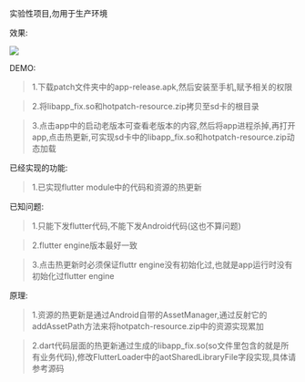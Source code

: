 实验性项目,勿用于生产环境

效果:

![](https://github.com/jiang111/flutter_hotpatch/raw/master/art/result.gif)

DEMO:
> 1.下载patch文件夹中的app-release.apk,然后安装至手机,赋予相关的权限

> 2.将libapp_fix.so和hotpatch-resource.zip拷贝至sd卡的根目录

> 3.点击app中的启动老版本可查看老版本的内容,然后将app进程杀掉,再打开app,点击热更新,可实现sd卡中的libapp_fix.so和hotpatch-resource.zip动态加载


已经实现的功能:

> 1.已实现flutter module中的代码和资源的热更新

已知问题:
> 1.只能下发flutter代码,不能下发Android代码(这也不算问题)

> 2.flutter engine版本最好一致

> 3.点击热更新时必须保证fluttr engine没有初始化过,也就是app运行时没有初始化过flutter engine

原理:
> 1.资源的热更新是通过Android自带的AssetManager,通过反射它的addAssetPath方法来将hotpatch-resource.zip中的资源实现累加

> 2.dart代码层面的热更新通过生成的libapp_fix.so(so文件里包含的就是所有业务代码),修改FlutterLoader中的aotSharedLibraryFile字段实现,具体请参考源码
